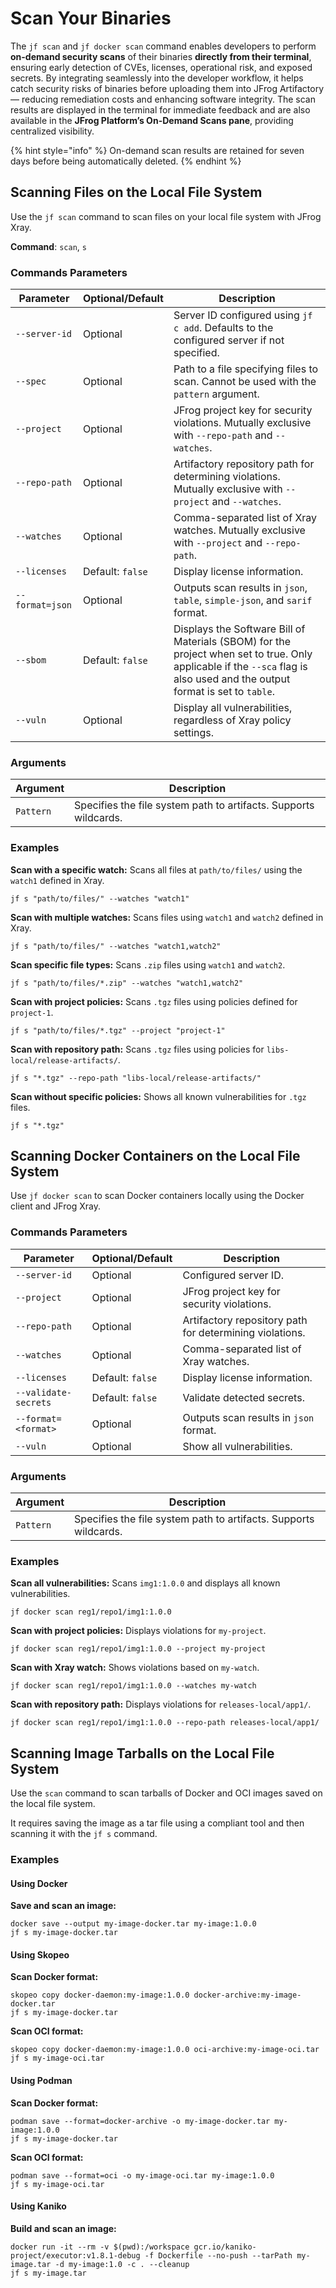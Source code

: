 # Scan Your Binaries

The `jf scan` and `jf docker scan` command enables developers to perform **on-demand security scans** of their binaries **directly from their terminal**, ensuring early detection of CVEs, licenses, operational risk, and exposed secrets. By integrating seamlessly into the developer workflow, it helps catch security risks of binaries before uploading them into JFrog Artifactory — reducing remediation costs and enhancing software integrity. The scan results are displayed in the terminal for immediate feedback and are also available in the **JFrog Platform’s On-Demand Scans pane**, providing centralized visibility.

{% hint style="info" %}
On-demand scan results are retained for seven days before being automatically deleted.
{% endhint %}

## Scanning Files on the Local File System

Use the `jf scan` command to scan files on your local file system with JFrog Xray.

**Command**: `scan`, `s`

### Commands Parameters

| Parameter       | Optional/Default | Description                                                                                                                                                                |
| --------------- | ---------------- | -------------------------------------------------------------------------------------------------------------------------------------------------------------------------- |
| `--server-id`   | Optional         | Server ID configured using `jf c add`. Defaults to the configured server if not specified.                                                                                 |
| `--spec`        | Optional         | Path to a file specifying files to scan. Cannot be used with the `pattern` argument.                                                                                       |
| `--project`     | Optional         | JFrog project key for security violations. Mutually exclusive with `--repo-path` and `--watches`.                                                                          |
| `--repo-path`   | Optional         | Artifactory repository path for determining violations. Mutually exclusive with `--project` and `--watches`.                                                               |
| `--watches`     | Optional         | Comma-separated list of Xray watches. Mutually exclusive with `--project` and `--repo-path`.                                                                               |
| `--licenses`    | Default: `false` | Display license information.                                                                                                                                               |
| `--format=json` | Optional         | Outputs scan results in `json`, `table`, `simple-json`, and `sarif` format.                                                                                                |
| `--sbom`        | Default: `false` | Displays the Software Bill of Materials (SBOM) for the project when set to true. Only applicable if the `--sca` flag is also used and the output format is set to `table`. |
| `--vuln`        | Optional         | Display all vulnerabilities, regardless of Xray policy settings.                                                                                                           |

### **Arguments**

| Argument  | Description                                                      |
| --------- | ---------------------------------------------------------------- |
| `Pattern` | Specifies the file system path to artifacts. Supports wildcards. |

### Examples

**Scan with a specific watch:** Scans all files at `path/to/files/` using the `watch1` defined in Xray.

```
jf s "path/to/files/" --watches "watch1"
```

**Scan with multiple watches:** Scans files using `watch1` and `watch2` defined in Xray.

```
jf s "path/to/files/" --watches "watch1,watch2"
```

**Scan specific file types:** Scans `.zip` files using `watch1` and `watch2`.

```
jf s "path/to/files/*.zip" --watches "watch1,watch2"
```

**Scan with project policies:** Scans `.tgz` files using policies defined for `project-1`.

```
jf s "path/to/files/*.tgz" --project "project-1"
```

**Scan with repository path:** Scans `.tgz` files using policies for `libs-local/release-artifacts/`.

```
jf s "*.tgz" --repo-path "libs-local/release-artifacts/"
```

**Scan without specific policies:** Shows all known vulnerabilities for `.tgz` files.

```
jf s "*.tgz"
```

## Scanning Docker Containers on the Local File System

Use `jf docker scan` to scan Docker containers locally using the Docker client and JFrog Xray.

### Commands Parameters

| Parameter            | Optional/Default | Description                                             |
| -------------------- | ---------------- | ------------------------------------------------------- |
| `--server-id`        | Optional         | Configured server ID.                                   |
| `--project`          | Optional         | JFrog project key for security violations.              |
| `--repo-path`        | Optional         | Artifactory repository path for determining violations. |
| `--watches`          | Optional         | Comma-separated list of Xray watches.                   |
| `--licenses`         | Default: `false` | Display license information.                            |
| `--validate-secrets` | Default: `false` | Validate detected secrets.                              |
| `--format=<format>`  | Optional         | Outputs scan results in `json` format.                  |
| `--vuln`             | Optional         | Show all vulnerabilities.                               |

### **Arguments**

| Argument  | Description                                                      |
| --------- | ---------------------------------------------------------------- |
| `Pattern` | Specifies the file system path to artifacts. Supports wildcards. |

### **Examples**

**Scan all vulnerabilities:** Scans `img1:1.0.0` and displays all known vulnerabilities.

```
jf docker scan reg1/repo1/img1:1.0.0
```

**Scan with project policies:** Displays violations for `my-project`.

```
jf docker scan reg1/repo1/img1:1.0.0 --project my-project
```

**Scan with Xray watch:** Shows violations based on `my-watch`.

```
jf docker scan reg1/repo1/img1:1.0.0 --watches my-watch
```

**Scan with repository path:** Displays violations for `releases-local/app1/`.

```
jf docker scan reg1/repo1/img1:1.0.0 --repo-path releases-local/app1/
```

## Scanning Image Tarballs on the Local File System

Use the `scan` command to scan tarballs of Docker and OCI images saved on the local file system.

It requires saving the image as a tar file using a compliant tool and then scanning it with the `jf s` command.&#x20;

### Examples

#### **Using Docker**

**Save and scan an image:**

```
docker save --output my-image-docker.tar my-image:1.0.0
jf s my-image-docker.tar
```

#### **Using Skopeo**

**Scan Docker format:**

```
skopeo copy docker-daemon:my-image:1.0.0 docker-archive:my-image-docker.tar
jf s my-image-docker.tar
```

**Scan OCI format:**

```
skopeo copy docker-daemon:my-image:1.0.0 oci-archive:my-image-oci.tar
jf s my-image-oci.tar
```

#### **Using Podman**

**Scan Docker format:**

```
podman save --format=docker-archive -o my-image-docker.tar my-image:1.0.0
jf s my-image-docker.tar
```

**Scan OCI format:**

```
podman save --format=oci -o my-image-oci.tar my-image:1.0.0
jf s my-image-oci.tar
```

#### **Using Kaniko**

**Build and scan an image:**

```
docker run -it --rm -v $(pwd):/workspace gcr.io/kaniko-project/executor:v1.8.1-debug -f Dockerfile --no-push --tarPath my-image.tar -d my-image:1.0 -c . --cleanup
jf s my-image.tar
```
